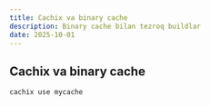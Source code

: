 ```yaml
---
title: Cachix va binary cache
description: Binary cache bilan tezroq buildlar
date: 2025-10-01
---
```


## Cachix va binary cache

<div class="my-md-content">

```bash
cachix use mycache
```

</div>


